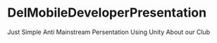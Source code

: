 # DelMobileDeveloperPresentation
Just Simple Anti Mainstream Persentation Using Unity About our Club
